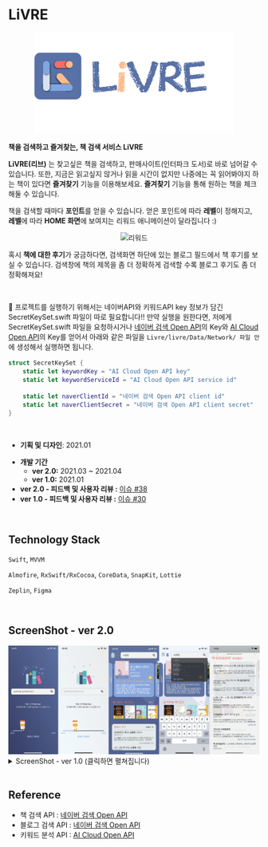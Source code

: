 # LiVRE

<p align="center"><img src="./image/ver-2/LiVRE_logo_text.png" width="400" /></p>

**책을 검색하고 즐겨찾는, 책 검색 서비스 LiVRE**

**LiVRE(리브)** 는 찾고싶은 책을 검색하고, 판매사이트(인터파크 도서)로 바로 넘어갈 수 있습니다. 또한, 지금은 읽고싶지 않거나 읽을 시간이 없지만 나중에는 꼭 읽어봐야지 하는 책이 있다면 **즐겨찾기** 기능을 이용해보세요. **즐겨찾기** 기능을 통해 원하는 책을 체크해둘 수 있습니다.

 

책을 검색할 때마다 **포인트**를 얻을 수 있습니다. 얻은 포인트에 따라 **레벨**이 정해지고, **레벨**에 따라 **HOME 화면**에 보여지는 리워드 애니메이션이 달라집니다 :)

 

<p align="center"><img width="300" alt="리워드" src="https://user-images.githubusercontent.com/22339322/113500548-d5692d80-9559-11eb-8239-13f013dc8d28.png"></p>

 


 

혹시 **책에 대한 후기**가 궁금하다면, 검색화면 하단에 있는 블로그 필드에서 책 후기를 보실 수 있습니다. 검색창에 책의 제목을 좀 더 정확하게 검색할 수록 블로그 후기도 좀 더 정확해져요!

<br />

🚫 프로젝트를 실행하기 위해서는 네이버API와 키워드API key 정보가 담긴 SecretKeySet.swift 파일이 따로 필요합니다!! 만약 실행을 원한다면, 저에게 SecretKeySet.swift 파일을 요청하시거나 [네이버 검색 Open API](https://developers.naver.com/docs/search/blog/)의 Key와 [AI Cloud Open API](https://www.saltlux.ai/)의 Key를 얻어서 아래와 같은 파일을 `Livre/livre/Data/Network/ 파일 안`에 생성해서 실행하면 됩니다.
```swift
struct SecretKeySet {
    static let keywordKey = "AI Cloud Open API key"
    static let keywordServiceId = "AI Cloud Open API service id"
    
    static let naverClientId = "네이버 검색 Open API client id"
    static let naverClientSecret = "네이버 검색 Open API client secret"
}
```

<br />

* **기획 및 디자인**: 2021.01
<!-- * 기획 및 디자인 : 1/14 ~ 1/17 -->
* **개발 기간**
    + **ver 2.0:** 2021.03 ~ 2021.04
    + **ver 1.0:** 2021.01
    <!-- + ver 2.0: 3/22 ~ 4/4
    + ver 1.0: 1/17 ~ 1/29 -->
* **ver 2.0 - 피드백 및 사용자 리뷰 :** [이슈 #38](https://github.com/kimhyebeen/ios-livre/issues/38)
* **ver 1.0 - 피드백 및 사용자 리뷰 :** [이슈 #30](https://github.com/kimhyebeen/ios-livre/issues/30)

<br />

## Technology Stack
`Swift`, `MVVM`

 

`Almofire`, `RxSwift/RxCocoa`, `CoreData`, `SnapKit`, `Lottie`

 

`Zeplin`, `Figma`

<br />

## ScreenShot - ver 2.0
<img src="./image/ver-2/screenshot2.png" width="900" />

<details>
<summary>ScreenShot - ver 1.0 (클릭하면 펼쳐집니다)</summary>
<div markdown="1">

<img src="./image/ver-1/main-screenshot.png" width="900" />

</div>
</details>

<br />

## Reference
* 책 검색 API : [네이버 검색 Open API](https://developers.naver.com/docs/search/book/)
* 블로그 검색 API : [네이버 검색 Open API](https://developers.naver.com/docs/search/blog/)
* 키워드 분석 API : [AI Cloud Open API](https://www.saltlux.ai/)
